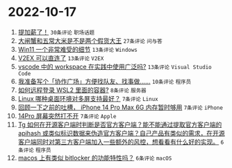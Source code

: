 # 2022-10-17

1. [提加薪了！](https://www.v2ex.com/t/887408) `30条评论` `职场话题`
1. [大闸蟹和五常大米是不是两个假货大王](https://www.v2ex.com/t/887422) `27条评论` `问与答`
1. [Win11 一个非常难受的细节](https://www.v2ex.com/t/887417) `13条评论` `Windows`
1. [V2EX 可以直连了](https://www.v2ex.com/t/887415) `13条评论` `V2EX`
1. [vscode 中的 workspace 在实践中使用广泛吗?](https://www.v2ex.com/t/887405) `13条评论` `Visual Studio Code`
1. [我准备写个「协作广场」方便找队友、找事做……](https://www.v2ex.com/t/887409) `10条评论` `程序员`
1. [如何远程登录 WSL2 里面的容器?](https://www.v2ex.com/t/887421) `8条评论` `服务器`
1. [Linux 哪种桌面环境对多屏支持最好？](https://www.v2ex.com/t/887419) `7条评论` `Linux`
1. [回顾一下之前的吐槽， iPhone 14 Pro Max 6G 内存暂时够用](https://www.v2ex.com/t/887407) `7条评论` `iPhone`
1. [14Pro 屏幕突然打不开](https://www.v2ex.com/t/887400) `7条评论` `Apple`
1. [Tg 如何在开源客户端时判断是否官方客户端？能不能通过提取官方客户端的 apihash 或类似标识数据来伪造官方客户端？自己产品有类似的需求，在开源客户端同时对第三方客户端加入一些额外的风控，想看看有什么好的实现。](https://www.v2ex.com/t/887416) `6条评论` `程序员`
1. [macos 上有类似 bitlocker 的功能特性吗？](https://www.v2ex.com/t/887404) `6条评论` `macOS`
